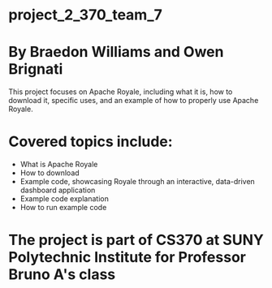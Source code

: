 # project_2_370_team_7
# By Braedon Williams and Owen Brignati
This project focuses on Apache Royale, including what it is, how to download it, specific uses, and an example of how to properly use Apache Royale.

# Covered topics include:
- What is Apache Royale
- How to download
- Example code, showcasing Royale through an interactive, data-driven dashboard application
- Example code explanation
- How to run example code

# The project is part of CS370 at SUNY Polytechnic Institute for Professor Bruno A's class
